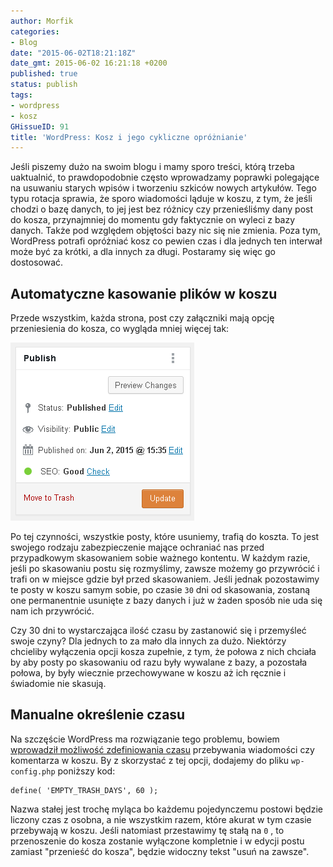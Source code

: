 ```yaml
---
author: Morfik
categories:
- Blog
date: "2015-06-02T18:21:18Z"
date_gmt: 2015-06-02 16:21:18 +0200
published: true
status: publish
tags:
- wordpress
- kosz
GHissueID: 91
title: 'WordPress: Kosz i jego cykliczne opróżnianie'
---
```


Jeśli piszemy dużo na swoim blogu i mamy sporo treści, którą trzeba uaktualnić, to prawdopodobnie
często wprowadzamy poprawki polegające na usuwaniu starych wpisów i tworzeniu szkiców nowych
artykułów. Tego typu rotacja sprawia, że sporo wiadomości ląduje w koszu, z tym, że jeśli chodzi o
bazę danych, to jej jest bez różnicy czy przenieśliśmy dany post do kosza, przynajmniej do momentu
gdy faktycznie on wyleci z bazy danych. Także pod względem objętości bazy nic się nie zmienia. Poza
tym, WordPress potrafi opróżniać kosz co pewien czas i dla jednych ten interwał może być za krótki,
a dla innych za długi. Postaramy się więc go dostosować.

<!--more-->
## Automatyczne kasowanie plików w koszu

Przede wszystkim, każda strona, post czy załączniki mają opcję przeniesienia do kosza, co wygląda
mniej więcej tak:

![](/img/2015/06/1.wordpress-kosz.png#small)

Po tej czynności, wszystkie posty, które usuniemy, trafią do koszta. To jest swojego rodzaju
zabezpieczenie mające ochraniać nas przed przypadkowym skasowaniem sobie ważnego kontentu. W każdym
razie, jeśli po skasowaniu postu się rozmyślimy, zawsze możemy go przywrócić i trafi on w miejsce
gdzie był przed skasowaniem. Jeśli jednak pozostawimy te posty w koszu samym sobie, po czasie `30`
dni od skasowania, zostaną one permanentnie usunięte z bazy danych i już w żaden sposób nie uda się
nam ich przywrócić.

Czy 30 dni to wystarczająca ilość czasu by zastanowić się i przemyśleć swoje czyny? Dla jednych to
za mało dla innych za dużo. Niektórzy chcieliby wyłączenia opcji kosza zupełnie, z tym, że połowa z
nich chciała by aby posty po skasowaniu od razu były wywalane z bazy, a pozostała połowa, by były
wiecznie przechowywane w koszu aż ich ręcznie i świadomie nie skasują.

## Manualne określenie czasu

Na szczęście WordPress ma rozwiązanie tego problemu, bowiem [wprowadził możliwość zdefiniowania
czasu](https://codex.wordpress.org/Trash_status) przebywania wiadomości czy komentarza w koszu. By z
skorzystać z tej opcji, dodajemy do pliku `wp-config.php` poniższy kod:

    define( 'EMPTY_TRASH_DAYS', 60 );

Nazwa stałej jest trochę myląca bo każdemu pojedynczemu postowi będzie liczony czas z osobna, a nie
wszystkim razem, które akurat w tym czasie przebywają w koszu. Jeśli natomiast przestawimy tę stałą
na `0` , to przenoszenie do kosza zostanie wyłączone kompletnie i w edycji postu zamiast "przenieść
do kosza", będzie widoczny tekst "usuń na zawsze".
